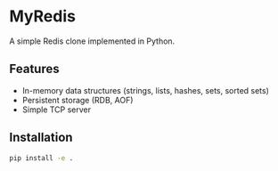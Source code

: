 # MyRedis
A simple Redis clone implemented in Python.

## Features
- In-memory data structures (strings, lists, hashes, sets, sorted sets)
- Persistent storage (RDB, AOF)
- Simple TCP server

## Installation
```bash
pip install -e .
